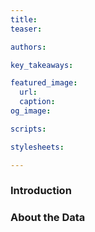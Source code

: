 ```yaml
---
title: 
teaser: 

authors:

key_takeaways:

featured_image:
  url: 
  caption: 
og_image: 

scripts:

stylesheets:

---
```


### Introduction

### About the Data


